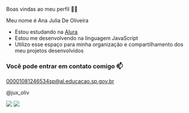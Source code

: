 Boas vindas ao meu perfil 💙💙

Meu nome é Ana Julia De Oliveira 

- Estou estudando na [Alura](https://www.alura.com.br)
- Estou me desenvolvendo na linguagem JavaScript
- Utilizo esse espaço para minha organização e compartilhamento dos meu projetos desenvolvidos

### Você pode entrar em contato comigo 📫

00001081246534sp@al.educacao.sp.gov.br

@jux_oliv

![](https://media1.tenor.com/m/uFS2gobwhrMAAAAd/dog-dog-with-butterfly-on-nose.gif)
![](https://media1.tenor.com/m/uFS2gobwhrMAAAAd/dog-dog-with-butterfly-on-nose.gif)

